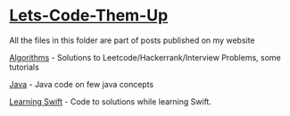 # [Lets-Code-Them-Up](www.letscodethemup.com)

All the files in this folder are part of posts published on my website

[Algorithms](https://github.com/megha14/Lets-Code-Them-Up/tree/master/Algorithms) - Solutions to Leetcode/Hackerrank/Interview Problems, some tutorials

[Java](https://github.com/megha14/Lets-Code-Them-Up/tree/master/Java) - Java code on few java concepts

[Learning Swift](https://github.com/megha14/Lets-Code-Them-Up/tree/master/Learning-Swift) - Code to solutions while learning Swift.
